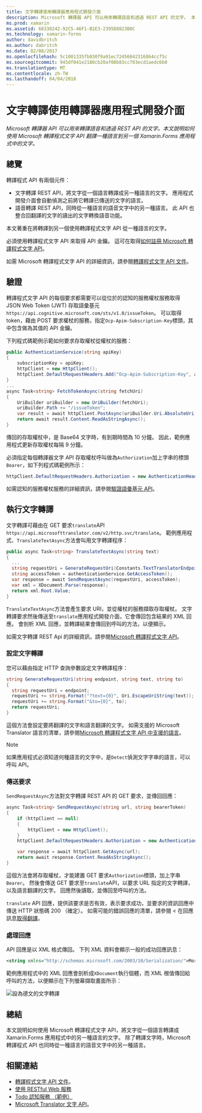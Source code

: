 ```yaml
---
title: 文字轉譯使用轉譯器應用程式開發介面
description: Microsoft 轉譯器 API 可以用來轉譯語音和透過 REST API 的文字。 本文說明如何使用 Microsoft 轉譯程式文字 API 翻譯一種語言到另一個 Xamarin.Forms 應用程式中的文字。
ms.prod: xamarin
ms.assetid: 68330242-92C5-46F1-B1E3-2395D8823B0C
ms.technology: xamarin-forms
author: davidbritch
ms.author: dabritch
ms.date: 02/08/2017
ms.openlocfilehash: 5c1001335fb030f9a91ec72456042316864ccf5c
ms.sourcegitcommit: 945df041e2180cb20af08b83cc703ecd1aedc6b0
ms.translationtype: MT
ms.contentlocale: zh-TW
ms.lasthandoff: 04/04/2018
---
```

# <a name="text-translation-using-the-translator-api"></a>文字轉譯使用轉譯器應用程式開發介面

_Microsoft 轉譯器 API 可以用來轉譯語音和透過 REST API 的文字。本文說明如何使用 Microsoft 轉譯程式文字 API 翻譯一種語言到另一個 Xamarin.Forms 應用程式中的文字。_

## <a name="overview"></a>總覽

轉譯程式 API 有兩個元件：

- 文字轉譯 REST API，將文字從一個語言轉譯成另一種語言的文字。 應用程式開發介面會自動偵測之前將它轉譯已傳送的文字的語言。
- 語音轉譯 REST API，同時從一種語言的語音文字中的另一種語言。 此 API 也整合回翻譯的文字的讀出的文字轉換語音功能。

本文著重在將轉譯到另一個使用轉譯程式文字 API 從一種語言的文字。

必須使用轉譯程式文字 API 來取得 API 金鑰。 這可在取得[如何註冊 Microsoft 轉譯程式文字 API](/azure/cognitive-services/translator/translator-text-how-to-signup/)。

如需 Microsoft 轉譯程式文字 API 的詳細資訊，請參閱[轉譯程式文字 API 文件](/azure/cognitive-services/translator/)。

## <a name="authentication"></a>驗證

轉譯程式文字 API 的每個要求都需要可以從位於的認知的服務權杖服務取得 JSON Web Token (JWT) 存取語彙基元`https://api.cognitive.microsoft.com/sts/v1.0/issueToken`。 可以取得 token，藉由 POST 要求權杖的服務，指定`Ocp-Apim-Subscription-Key`標頭，其中包含做為其值的 API 金鑰。

下列程式碼範例示範如何要求存取權杖從權杖的服務：

```csharp
public AuthenticationService(string apiKey)
{
    subscriptionKey = apiKey;
    httpClient = new HttpClient();
    httpClient.DefaultRequestHeaders.Add("Ocp-Apim-Subscription-Key", apiKey);
}
...
async Task<string> FetchTokenAsync(string fetchUri)
{
    UriBuilder uriBuilder = new UriBuilder(fetchUri);
    uriBuilder.Path += "/issueToken";
    var result = await httpClient.PostAsync(uriBuilder.Uri.AbsoluteUri, null);
    return await result.Content.ReadAsStringAsync();
}
```

傳回的存取權杖中，是 Base64 文字時，有到期時間為 10 分鐘。 因此，範例應用程式更新存取權杖每隔 9 分鐘。

必須指定每個轉譯器文字 API 存取權杖呼叫做為`Authorization`加上字串的標頭`Bearer`，如下列程式碼範例所示：

```csharp
httpClient.DefaultRequestHeaders.Authorization = new AuthenticationHeaderValue("Bearer", bearerToken);
```

如需認知的服務權杖服務的詳細資訊，請參閱[驗證語彙基元 API](http://docs.microsofttranslator.com/oauth-token.html)。

## <a name="performing-text-translation"></a>執行文字轉譯

文字轉譯可藉由在 GET 要求`translate`API `https://api.microsofttranslator.com/v2/http.svc/translate`。 範例應用程式、`TranslateTextAsync`方法會叫用文字轉譯程序：

```csharp
public async Task<string> TranslateTextAsync(string text)
{
  ...
  string requestUri = GenerateRequestUri(Constants.TextTranslatorEndpoint, text, "en", "de");
  string accessToken = authenticationService.GetAccessToken();
  var response = await SendRequestAsync(requestUri, accessToken);
  var xml = XDocument.Parse(response);
  return xml.Root.Value;
}
```

`TranslateTextAsync`方法會產生要求 URI，並從權杖的服務擷取存取權杖。 文字轉譯要求然後傳送至`translate`應用程式開發介面，它會傳回包含結果的 XML 回應。 會剖析 XML 回應，並轉譯結果會傳回到呼叫的方法，以便顯示。

如需文字轉譯 REST Api 的詳細資訊，請參閱[Microsoft 轉譯程式文字 API](http://docs.microsofttranslator.com/text-translate.html)。

### <a name="configuring-text-translation"></a>設定文字轉譯

您可以藉由指定 HTTP 查詢參數設定文字轉譯程序：

```csharp
string GenerateRequestUri(string endpoint, string text, string to)
{
  string requestUri = endpoint;
  requestUri += string.Format("?text={0}", Uri.EscapeUriString(text));
  requestUri += string.Format("&to={0}", to);
  return requestUri;
}
```

這個方法會設定要將翻譯的文字和語言翻譯的文字。 如需支援的 Microsoft Translator 語言的清單，請參閱[Microsoft 轉譯程式文字 API 中支援的語言](/azure/cognitive-services/translator/languages/)。

> [!NOTE]
> 如果應用程式必須知道何種語言的文字中，是`Detect`偵測文字字串的語言，可以呼叫 API。

### <a name="sending-the-request"></a>傳送要求

`SendRequestAsync`方法對文字轉譯 REST API 的 GET 要求，並傳回回應：

```csharp
async Task<string> SendRequestAsync(string url, string bearerToken)
{
    if (httpClient == null)
    {
        httpClient = new HttpClient();
    }
    httpClient.DefaultRequestHeaders.Authorization = new AuthenticationHeaderValue("Bearer", bearerToken);

    var response = await httpClient.GetAsync(url);
    return await response.Content.ReadAsStringAsync();
}
```

這個方法會將存取權杖，才能建置 GET 要求`Authorization`標頭，加上字串`Bearer`。 然後會傳送 GET 要求至`translate`API，以要求 URL 指定的文字轉譯，以及語言翻譯的文字。 回應然後讀取，並傳回至呼叫的方法。

`translate` API 回應，提供該要求是否有效，表示要求成功，並要求的資訊回應中傳送 HTTP 狀態碼 200 （確定）。 如需可能的錯誤回應的清單，請參閱 < 在回應訊息[取得翻譯](http://docs.microsofttranslator.com/text-translate.html#!/default/get_Translate)。

### <a name="processing-the-response"></a>處理回應

API 回應是以 XML 格式傳回。 下列 XML 資料會顯示一般的成功回應訊息：

```xml
<string xmlns="http://schemas.microsoft.com/2003/10/Serialization/">Morgen kaufen gehen ein</string>
```

範例應用程式中的 XML 回應會剖析成`XDocument`執行個體，而 XML 根值傳回給呼叫的方法，以便顯示在下列螢幕擷取畫面所示：

![](text-translation-images/text-translation.png "設為德文的文字轉譯")

## <a name="summary"></a>總結

本文說明如何使用 Microsoft 轉譯程式文字 API，將文字從一個語言轉譯成 Xamarin.Forms 應用程式中的另一種語言的文字。 除了轉譯文字時，Microsoft 轉譯程式 API 也同時從一種語言的語音文字中的另一種語言。

## <a name="related-links"></a>相關連結

- [轉譯程式文字 API 文件](/azure/cognitive-services/translator/)。
- [使用 RESTful Web 服務](~/xamarin-forms/data-cloud/consuming/rest.md)
- [Todo 認知服務 （範例）](https://developer.xamarin.com/samples/xamarin-forms/WebServices/TodoCognitiveServices/)
- [Microsoft Translator 文字 API](http://docs.microsofttranslator.com/text-translate.html)。
